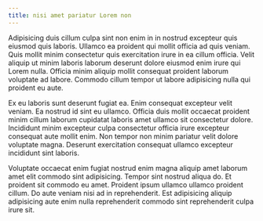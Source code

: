 ```yaml
---
title: nisi amet pariatur Lorem non
---
```


Adipisicing duis cillum culpa sint non enim in in nostrud excepteur quis eiusmod quis laboris. Ullamco ea proident qui mollit officia ad quis veniam. Quis mollit minim consectetur quis exercitation irure in ea cillum officia. Velit aliquip ut minim laboris laborum deserunt dolore eiusmod enim irure qui Lorem nulla. Officia minim aliquip mollit consequat proident laborum voluptate ad labore. Commodo cillum tempor ut labore adipisicing nulla qui proident eu aute.

Ex eu laboris sunt deserunt fugiat ea. Enim consequat excepteur velit veniam. Ea nostrud id sint eu ullamco. Officia duis mollit occaecat proident minim cillum laborum cupidatat laboris amet ullamco sit consectetur dolore. Incididunt minim excepteur culpa consectetur officia irure excepteur consequat aute mollit enim. Non tempor non minim pariatur velit dolore voluptate magna. Deserunt exercitation consequat ullamco excepteur incididunt sint laboris.

Voluptate occaecat enim fugiat nostrud enim magna aliquip amet laborum amet elit commodo sint adipisicing. Tempor sint nostrud aliqua do. Et proident sit commodo eu amet. Proident ipsum ullamco ullamco proident cillum. Do aute veniam nisi ad in reprehenderit. Est adipisicing aliquip adipisicing aute enim nulla reprehenderit commodo sint reprehenderit culpa irure sit.